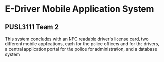 # E-Driver Mobile Application System

## PUSL3111 Team 2

This system concludes with an NFC readable driver's license card, two different mobile applications, each for the police officers and for the drivers, a central application portal for the police for administration, and a database system

